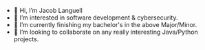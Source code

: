 - 👋 Hi, I’m Jacob Languell
- 👀 I’m interested in software development & cybersecurity.
- 🌱 I’m currently finishing my bachelor's in the above Major/Minor.
- 💞️ I’m looking to collaborate on any really interesting Java/Python projects.
